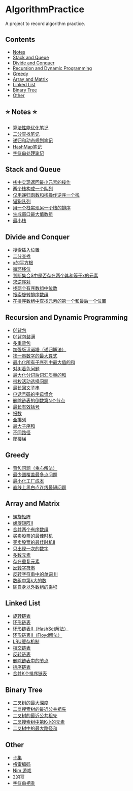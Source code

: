 # AlgorithmPractice
A project to record algorithm practice. 

## Contents 
* [Notes](#Notes)
* [Stack and Queue](#StackAndQueue)
* [Divide and Conquer](#DivideAndConquer)
* [Recursion and Dynamic Programming](#RecursionAndDynamicProgramming)
* [Greedy](#Greedy)
* [Array and Matrix](#ArrayAndMatrix)
* [Linked List](#LinkedList)
* [Binary Tree](#BinaryTree)
* [Other](#Other)

<span id="Notes"></span>
## ⭐ Notes ⭐
* [算法性能优化笔记](./src/notes/PerformanceOptimization.md)
* [二分查找笔记](./src/notes/BinarySearch.md)
* [递归和动态规划笔记](./src/notes/RecursionAndDynamicProgramming.md)
* [HashMap笔记](./src/notes/HashMapNote.md)
* [字符串处理笔记](./src/notes/StringAndStringBuilder.md)

<span id="StackAndQueue"></span>
## Stack and Queue
* [栈中实现返回最小元素的操作](./src/stack_and_queue/MyStack.java)
* [两个栈构成一个队列](./src/stack_and_queue/TwoStackQueue.java)
* [仅用递归函数和栈操作逆序一个栈](./src/stack_and_queue/ReverseStackByRecursion.java)
* [猫狗队列](./src/stack_and_queue/DogCatQueue.java)
* [用一个栈实现另一个栈的排序](./src/stack_and_queue/SortStackByStack.java)
* [生成窗口最大值数组](./src/stack_and_queue/MaxWindow.java)
* [最小栈](./src/stack_and_queue/MinStack.java)

<span id="DivideAndConquer"></span>
## Divide and Conquer
* [搜索插入位置](./src/divide_and_conquer/SearchInsertPosition.java)
* [二分查找](./src/divide_and_conquer/BinarySearchExample.java)
* [x的平方根](./src/divide_and_conquer/SqrtOfX.java)
* [循环移位](./src/divide_and_conquer/CycleShift.py)
* [判断集合S中是否存在两个其和等于x的元素](./src/divide_and_conquer/FindNumsEaualS.py)
* [求逆序对](./src/divide_and_conquer/Inversions.py)
* [找两个有序数组中位数](./src/divide_and_conquer/FindMedianSortedArrays.java)
* [搜索旋转排序数组](./src/divide_and_conquer/SearchInRotatedSortedArray.java)
* [在排序数组中查找元素的第一个和最后一个位置](./src/divide_and_conquer/FindFirstAndLastPositionOfElementInSortedArray.java)

<span id="RecursionAndDynamicProgramming"></span>
## Recursion and Dynamic Programming
* [01背包](./src/recursion_and_dynamic_programming/Bag01.java)
* [01背包装满](./src/recursion_and_dynamic_programming/ProperBag.java)
* [多重背包](./src/recursion_and_dynamic_programming/MultipleBag.java)
* [加强版汉诺塔（递归解法）](./src/recursion_and_dynamic_programming/EnhancedHanNoi.java)
* [找一串数字的最大算式](./src/recursion_and_dynamic_programming/GetMaxEquation.java)
* [最小化所有子序列中最大值的和](./src/recursion_and_dynamic_programming/MinMaxSum.java)
* [对树着色问题](./src/recursion_and_dynamic_programming/ColorTheTree.java)
* [最大化分词后词汇质量的和](./src/recursion_and_dynamic_programming/MaxWordSegmentation.java)
* [带权活动选择问题](./src/recursion_and_dynamic_programming/MaxWeightActivity.java)
* [最长回文子串](./src/recursion_and_dynamic_programming/LongestPalindromicSubstring.java)
* [电话号码的字母组合](./src/recursion_and_dynamic_programming/LetterCombinations.java)
* [删除链表的倒数第N个节点](./src/recursion_and_dynamic_programming/RemoveNthFromEnd.java)
* [最长有效括号](./src/recursion_and_dynamic_programming/LongestValidParentheses.java)
* [报数](./src/recursion_and_dynamic_programming/CountAndSay.java)
* [全排列](./src/recursion_and_dynamic_programming/Permutations.java)
* [最大子序和](./src/recursion_and_dynamic_programming/MaximumSubarray.java)
* [不同路径](./src/recursion_and_dynamic_programming/UniquePaths.java)
* [爬楼梯](./src/recursion_and_dynamic_programming/ClimbStairs.java)

<span id="Greedy"></span>
## Greedy
* [背包问题（贪心解法）](./src/greedy/GreedyBag.java)
* [最少圆覆盖最多点问题](./src/greedy/BoatCommunication.java)
* [最小化工厂成本](./src/greedy/MinFactoryCost.java)
* [直线上黑白点连线最短问题](./src/greedy/MinBlackWhiteLine.java)

<span id="ArrayAndMatrix"></span>
## Array and Matrix
* [螺旋矩阵](./src/array_and_matrix/SpiralMatrix.java)
* [螺旋矩阵II](./src/array_and_matrix/SpiralMatrix2.java)
* [合并两个有序数组](./src/array_and_matrix/MergeSortedArray.java)
* [买卖股票的最佳时机](./src/array_and_matrix/BestTimeToBuyAndSellStock.java)
* [买卖股票的最佳时机II](./src/array_and_matrix/BestTimeToBuyAndSellStock2.java)
* [只出现一次的数字](./src/array_and_matrix/SingleNumber.java)
* [多数元素](./src/array_and_matrix/MajorityElement.java)
* [存在重复元素](./src/array_and_matrix/ContainsDuplicate.java)
* [反转字符串](./src/array_and_matrix/ReverseString.java)
* [反转字符串中的单词 III](./src/array_and_matrix/ReverseWordsInAStringIII.java)
* [数组中第k大的数](./src/array_and_matrix/KthLargestElementInAnArray.java)
* [除自身以外数组的乘积](./src/array_and_matrix/ProductOfArrayExceptSelf.java)

<span id="LinkedList"></span>
## Linked List
* [旋转链表](./src/linked_list/RotateList.java)
* [环形链表](./src/linked_list/LinkedListCycle.java)
* [环形链表II（HashSet解法）](./src/linked_list/LinkedListCycle2.java)
* [环形链表II（Floyd解法）](./src/linked_list/LinkedListCycle3.java)
* [LRU缓存机制](./src/linked_list/LRUCache.java)
* [相交链表](./src/linked_list/IntersectionOfTwoLinkedLists.java)
* [反转链表](./src/linked_list/ReverseLinkedList.java)
* [删除链表中的节点](./src/linked_list/DeleteNodeInALinkedList.java)
* [排序链表](./src/linked_list/SortList.java)
* [合并K个排序链表](./src/linked_list/MergeKSortedLists.java)

<span id="BinaryTree"></span>
## Binary Tree
* [二叉树的最大深度](./src/binary_tree/MaximumDepthOfBinaryTree.java)
* [二叉搜索树的最近公共祖先](./src/binary_tree/LowestCommonAncestorOfABinarySearchTree.java)
* [二叉树的最近公共祖先](./src/binary_tree/LowestCommonAncestorOfABinaryTree.java)
* [二叉搜索树中第K小的元素](./src/binary_tree/KthSmallestElementInABST.java)
* [二叉树中的最大路径和](./src/binary_tree/BinaryTreeMaximumPathSum.java)

<span id="Other"></span>
## Other
* [子集](./src/other/Subsets.java)
* [格雷编码](./src/other/GrayCode.java)
* [Nim 游戏](./src/other/NimGame.java)
* [2的幂](./src/other/PowerOfTwo.java)
* [字符串相乘](./src/other/MultiplyStrings.java)



















